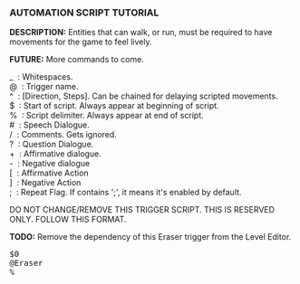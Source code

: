 ### AUTOMATION SCRIPT TUTORIAL

<b>DESCRIPTION:</b> Entities that can walk, or run, must be required to have movements for the game
to feel lively. 

<b>FUTURE:</b> More commands to come.  
 
<span mod>_</span>&nbsp;&nbsp;: Whitespaces.  
<span mod>@</span>&nbsp;&nbsp;: Trigger name.  
<span mod>^</span>&nbsp;&nbsp;: [Direction, Steps]. Can be chained for delaying scripted movements.  
<span mod>$</span>&nbsp;&nbsp;: Start of script. Always appear at beginning of script.  
<span mod>%</span>&nbsp;&nbsp;: Script delimiter. Always appear at end of script.  
<span mod>\#</span>&nbsp;&nbsp;: Speech Dialogue.  
<span mod>\/</span>&nbsp;&nbsp;: Comments. Gets ignored.  
<span mod>?</span>&nbsp;&nbsp;: Question Dialogue.  
<span mod>+</span>&nbsp;&nbsp;: Affirmative dialogue.  
<span mod>-</span>&nbsp;&nbsp;: Negative dialogue  
<span mod>[</span>&nbsp;&nbsp;: Affirmative Action  
<span mod>]</span>&nbsp;&nbsp;: Negative Action  
<span mod>;</span>&nbsp;&nbsp;: Repeat Flag. If contains ';', it means it's enabled by default.  
  
DO NOT CHANGE\/REMOVE THIS TRIGGER SCRIPT. THIS IS RESERVED ONLY. FOLLOW THIS FORMAT.  
  
<b>TODO:</b> Remove the dependency of this Eraser trigger from the Level Editor.

<pre>
$0
@Eraser
%
</pre>
